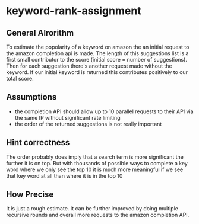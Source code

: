 # keyword-rank-assignment

## General Alrorithm

To estimate the popolarity of a keyword on amazon the an initial request to the amazon completion api is made.
The length of this suggestions list is a first small contributor to the score (initial score = number of suggestions). 
Then for each suggestion there's another request made without the keyword. If our initial keyword is returned this contributes positively to our total score.

## Assumptions

- the completion API should allow up to 10 parallel requests to their API via the same IP without significant rate limiting
- the order of the returned suggestions is not really important

## Hint correctness

The order probably does imply that a search term is more significant the further it is on top. But with thousands of possible ways to complete a key word 
where we only see the top 10 it is much more meaningful if we see that key word at all than where it is in the top 10

## How Precise

It is just a rough estimate. It can be further improved by doing multiple recursive rounds and overall more requests to the amazon completion API.

